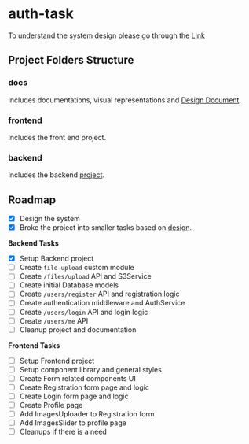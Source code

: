 # auth-task

To understand the system design please go through the [Link](./docs/DEISGN.md)

## Project Folders Structure

### docs

Includes documentations, visual representations and [Design Document](./docs/DEISGN.md).

### frontend

Includes the front end project.

### backend

Includes the backend [project](./backend/README.md).

## Roadmap

- [x] Design the system
- [x] Broke the project into smaller tasks based on [design](./docs/DEISGN.md).

**Backend Tasks**

- [x] Setup Backend project
- [ ] Create `file-upload` custom module
- [ ] Create `/files/upload` API and S3Service
- [ ] Create initial Database models
- [ ] Create `/users/register` API and registration logic
- [ ] Create authentication middleware and AuthService
- [ ] Create `/users/login` API and login logic
- [ ] Create `/users/me` API
- [ ] Cleanup project and documentation

**Frontend Tasks**

- [ ] Setup Frontend project
- [ ] Setup component library and general styles
- [ ] Create Form related components UI
- [ ] Create Registration form page and logic
- [ ] Create Login form page and logic
- [ ] Create Profile page
- [ ] Add ImagesUploader to Registration form
- [ ] Add ImagesSlider to profile page
- [ ] Cleanups if there is a need
